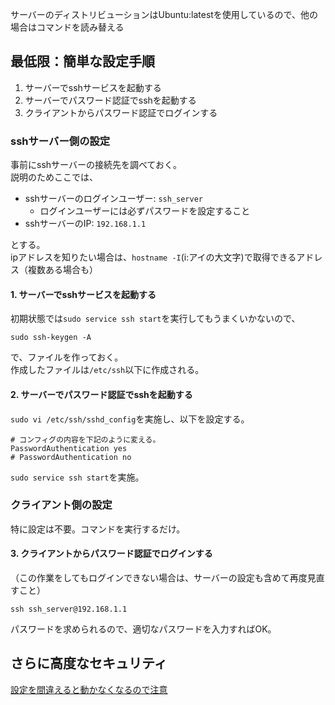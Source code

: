サーバーのディストリビューションはUbuntu:latestを使用しているので、他の場合はコマンドを読み替える

## 最低限：簡単な設定手順
1. サーバーでsshサービスを起動する
2. サーバーでパスワード認証でsshを起動する
3. クライアントからパスワード認証でログインする

### sshサーバー側の設定
事前にsshサーバーの接続先を調べておく。  
説明のためここでは、

- sshサーバーのログインユーザー: `ssh_server`
  - ログインユーザーには必ずパスワードを設定すること
- sshサーバーのIP: `192.168.1.1`

とする。  
ipアドレスを知りたい場合は、`hostname -I`(i:アイの大文字)で取得できるアドレス（複数ある場合も）


#### 1. サーバーでsshサービスを起動する
初期状態では`sudo service ssh start`を実行してもうまくいかないので、

```
sudo ssh-keygen -A
```

で、ファイルを作っておく。  
作成したファイルは`/etc/ssh`以下に作成される。

#### 2. サーバーでパスワード認証でsshを起動する
`sudo vi /etc/ssh/sshd_config`を実施し、以下を設定する。

```
# コンフィグの内容を下記のように変える。
PasswordAuthentication yes
# PasswordAuthentication no
```

`sudo service ssh start`を実施。

### クライアント側の設定
特に設定は不要。コマンドを実行するだけ。

#### 3. クライアントからパスワード認証でログインする
（この作業をしてもログインできない場合は、サーバーの設定も含めて再度見直すこと）

```
ssh ssh_server@192.168.1.1
```

パスワードを求められるので、適切なパスワードを入力すればOK。  

## さらに高度なセキュリティ
[設定を間違えると動かなくなるので注意](https://raw.githubusercontent.com/shimajima-eiji/Settings_Environment/main/for_SSH/高度な設定.md)

